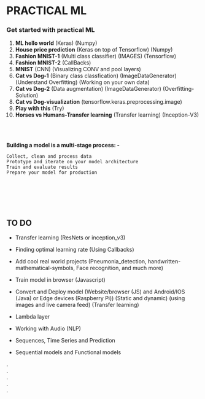 # PRACTICAL ML
### Get started with practical ML

1. **ML hello world** (Keras) (Numpy)
2. **House price prediction** (Keras on top of Tensorflow) (Numpy)
3. **Fashion MNIST-1** (Multi class classifier) (IMAGES) (Tensorflow)
4. **Fashion MNIST-2** (CallBacks)
5. **MNIST** (CNN) (Visualizing CONV and pool layers)
6. **Cat vs Dog-1** (Binary class classfication) (ImageDataGenerator) (Understand Overfitting) (Working on your own data)
7. **Cat vs Dog-2** (Data augmentation) (ImageDataGenerator) (Overfitting-Solution)
8. **Cat vs Dog-visualization** (tensorflow.keras.preprocessing.image)
9. **Play with this** (Try)
10. **Horses vs Humans-Transfer learning** (Transfer learning) (Inception-V3)


<br />
<br />

**Building a model is a multi-stage process: -**

    Collect, clean and process data
    Prototype and iterate on your model architecture
    Train and evaluate results
    Prepare your model for production

<br />
<br />
<br />
<br />

## TO DO <br/>
- Transfer learning (ResNets or inception_v3) <br/>
- Finding optimal learning rate (Using Callbacks) <br/>
- Add cool real world projects (Pneumonia_detection, handwritten-mathematical-symbols, Face recognition, and much more) <br/>
- Train model in browser (Javascript) <br/>
- Convert and Deploy model (Website/browser (JS) and Android/IOS (Java) or Edge devices (Raspberry Pi)) (Static and dynamic) (using images and live camera feed) (Transfer learning) <br/>
- Lambda layer <br/>

- Working with Audio (NLP) <br/>

- Sequences, Time Series and Prediction <br />

- Sequential models and Functional models

.<br/>.<br/>.<br/>.<br/>.

